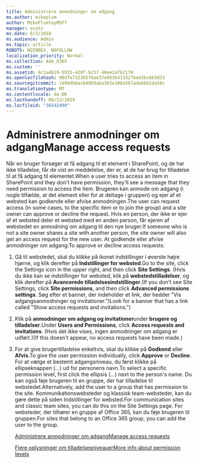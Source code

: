 ```yaml
---
title: Administrere anmodninger om adgang
ms.author: mikeplum
author: MikePlumleyMSFT
manager: scotv
ms.date: 8/3/2018
ms.audience: Admin
ms.topic: article
ROBOTS: NOINDEX, NOFOLLOW
localization_priority: Normal
ms.collection: Adm_O365
ms.custom: ''
ms.assetid: 6c1a4b19-5915-428f-bc57-40ee2af62178
ms.openlocfilehash: 90dfe7323b5f0ae37e963b413327bee2bc6b3d33
ms.sourcegitcommit: 1d98db8acb9959aba3b5e308a567ade6b62da56c
ms.translationtype: MT
ms.contentlocale: da-DK
ms.lasthandoff: 08/22/2019
ms.locfileid: "36542490"
---
```

# <a name="manage-access-requests"></a><span data-ttu-id="aba3a-102">Administrere anmodninger om adgang</span><span class="sxs-lookup"><span data-stu-id="aba3a-102">Manage access requests</span></span>

<span data-ttu-id="aba3a-103">Når en bruger forsøger at få adgang til et element i SharePoint, og de har ikke tilladelse, får de vist en meddelelse, der er, at de har brug for tilladelse til at få adgang til elementet.</span><span class="sxs-lookup"><span data-stu-id="aba3a-103">When a user tries to access an item in SharePoint and they don't have permission, they'll see a message that they need permission to access the item.</span></span> <span data-ttu-id="aba3a-104">Brugeren kan anmode om adgang (i nogle tilfælde, at det element eller for at deltage i gruppen) og ejer af et websted kan godkende eller afvise anmodningen.</span><span class="sxs-lookup"><span data-stu-id="aba3a-104">The user can request access (in some cases, to the specific item or to join the group) and a site owner can approve or decline the request.</span></span> <span data-ttu-id="aba3a-105">Hvis en person, der ikke er ejer af et websted deler et websted med en anden person, får ejeren af webstedet en anmodning om adgang til den nye bruger.</span><span class="sxs-lookup"><span data-stu-id="aba3a-105">If someone who is not a site owner shares a site with another person, the site owner will also get an access request for the new user.</span></span> <span data-ttu-id="aba3a-106">At godkende eller afvise anmodninger om adgang:</span><span class="sxs-lookup"><span data-stu-id="aba3a-106">To approve or decline access requests:</span></span>
  
1. <span data-ttu-id="aba3a-107">Gå til webstedet, skal du klikke på ikonet indstillinger i øverste højre hjørne, og klik derefter på **Indstillinger for websted**.</span><span class="sxs-lookup"><span data-stu-id="aba3a-107">Go to the site, click the Settings icon in the upper right, and then click **Site Settings**.</span></span> <span data-ttu-id="aba3a-108">(Hvis du ikke kan se indstillinger for websted, klik på **webstedstilladelser**, og klik derefter på **Avancerede tilladelsesindstillinger**.</span><span class="sxs-lookup"><span data-stu-id="aba3a-108">(If you don't see Site Settings, click **Site permissions**, and then click **Advanced permissions settings**.</span></span> <span data-ttu-id="aba3a-109">Søg efter et banner, der indeholder et link, der hedder "Vis adgangsanmodninger og invitationer.")</span><span class="sxs-lookup"><span data-stu-id="aba3a-109">Look for a banner that has a link called "Show access requests and invitations.")</span></span>
    
2. <span data-ttu-id="aba3a-110">Klik på **anmodninger om adgang og invitationer**under **brugere og tilladelser**.</span><span class="sxs-lookup"><span data-stu-id="aba3a-110">Under **Users and Permissions**, click **Access requests and invitations**.</span></span> <span data-ttu-id="aba3a-111">(Hvis det ikke vises, ingen anmodninger om adgang er udført.)</span><span class="sxs-lookup"><span data-stu-id="aba3a-111">(If this doesn't appear, no access requests have been made.)</span></span>
    
3. <span data-ttu-id="aba3a-112">For at give brugertilladelse enkeltvis, skal du klikke på **Godkend** eller **Afvis**.</span><span class="sxs-lookup"><span data-stu-id="aba3a-112">To give the user permission individually, click **Approve** or **Decline**.</span></span> <span data-ttu-id="aba3a-113">For at vælge et bestemt adgangsniveau, du først klikke på ellipseknappen (...) ud for personens navn.</span><span class="sxs-lookup"><span data-stu-id="aba3a-113">To select a specific permission level, first click the ellipsis (...) next to the person's name.</span></span> <span data-ttu-id="aba3a-114">Du kan også føje brugeren til en gruppe, der har tilladelse til webstedet.</span><span class="sxs-lookup"><span data-stu-id="aba3a-114">Alternatively, add the user to a group that has permission to the site.</span></span> <span data-ttu-id="aba3a-115">Kommunikationswebsteder og klassisk team-websteder, kan du gøre dette på siden Indstillinger for websted.</span><span class="sxs-lookup"><span data-stu-id="aba3a-115">For communication sites and classic team sites, you can do this on the Site Settings page.</span></span> <span data-ttu-id="aba3a-116">For websteder, der tilhører en gruppe af Office 365, kan du føje brugeren til gruppen.</span><span class="sxs-lookup"><span data-stu-id="aba3a-116">For sites that belong to an Office 365 group, you can add the user to the group.</span></span>
    
    [<span data-ttu-id="aba3a-117">Administrere anmodninger om adgang</span><span class="sxs-lookup"><span data-stu-id="aba3a-117">Manage access requests </span></span>](https://go.microsoft.com/fwlink/?linkid=2008747)
    
    [<span data-ttu-id="aba3a-118">Flere oplysninger om tilladelsesniveauer</span><span class="sxs-lookup"><span data-stu-id="aba3a-118">More info about permission levels</span></span>](https://go.microsoft.com/fwlink/?linkid=867071)
    

